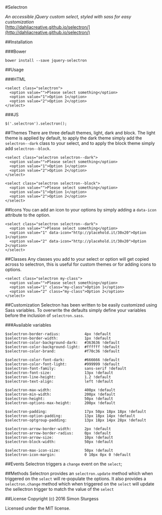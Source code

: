 #Selectron

_An accessible jQuery custom select, styled with sass for easy customization_  
[http://dahliacreative.github.io/selectron/](http://dahliacreative.github.io/selectron/)


##Installation

###Bower
```
bower install --save jquery-selectron
```

##Usage

###HTML
```
<select class="selectron">
  <option value="">Please select something</option>
  <option value="1">Option 1</option>
  <option value="2">Option 2</option>
</select>
```

###JS
```
$('.selectron').selectron();
```

##Themes
There are three default themes, light, dark and block. The light theme is applied by default, to apply the dark theme simply add the `selectron--dark` class to your select, and to apply the block theme simply add `selectron--block`.
```
<select class="selectron selectron--dark">
  <option value="">Please select something</option>
  <option value="1">Option 1</option>
  <option value="2">Option 2</option>
</select>
```
```
<select class="selectron selectron--block">
  <option value="">Please select something</option>
  <option value="1">Option 1</option>
  <option value="2">Option 2</option>
</select>
```

##Icons
You can add an icon to your options by simply adding a `data-icon` attribute to the option.
```
<select class="selectron selectron--dark">
  <option value="">Please select something</option>
  <option value="1" data-icon="http://placehold.it/30x20">Option 1</option>
  <option value="2" data-icon="http://placehold.it/30x20">Option 2</option>
</select>
```

##Classes
Any classes you add to your select or option will get copied across to selectron, this is useful for custom themes or for adding icons to options.
```
<select class="selectron my-class">
  <option value="">Please select something</option>
  <option value="1" class="my-class">Option 1</option>
  <option value="2" class="my-class">Option 2</option>
</select>
```

##Customization
Selectron has been written to be easily customized using Sass variables. To overwrite the defaults simply define your variables before the inclusion of `selectron.sass`.

###Available variables
```
$selectron-border-radius:           4px !default
$selectron-border-width:            1px !default
$selectron-color-background-dark:   #363636 !default
$selectron-color-background-light:  #ffffff !default
$selectron-color-brand:             #f70c36 !default

$selectron-color-font-dark:         #666666 !default
$selectron-color-font-light:        #999999 !default
$selectron-font-family:             sans-serif !default
$selectron-font-size:               13px !default
$selectron-line-height:             1.2 !default
$selectron-text-align:              left !default

$selectron-max-width:               400px !default
$selectron-min-width:               200px !default
$selectron-height:                  50px !default
$selectron-options-max-height:      200px !default

$selectron-padding:                 17px 50px 18px 18px !default
$selectron-option-padding:          13px 18px 14px !default
$selectron-optgroup-padding:        13px 18px 14px 28px !default

$selectron-arrow-border-width:      2px !default
$selectron-arrow-border-radius:     0px !default
$selectron-arrow-size:              10px !default
$selectron-block-width:             50px !default

$selectron-max-icon-size:           50px !default
$selectron-icon-margin:             0 10px 0px 0 !default
```

##Events
Selectron triggers a `change` event on the `select`;

##Methods
Selectron provides an `selectron.update` method which when triggered on the `select` will re-populate the options. It also provides a `selectron.change` method which when triggered on the `select` will update the sellectron trigger to match the value of the `select`

##License
Copyright (c) 2016 Simon Sturgess

Licensed under the MIT license.
